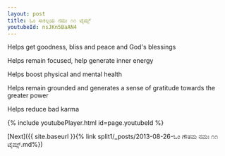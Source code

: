 ```yaml
---
layout: post
title: ಓಂ ಸಾಕಲ್ಪಯ ನಮಃ ೧೧ ಟೈಮ್ಸ್
youtubeId: nsJKn5BaAN4
---
```

 
 
Helps get goodness, bliss and peace and God's blessings
 
Helps remain focused, help generate inner energy 
 
Helps boost physical and mental health 
 
Helps remain grounded and generates a sense of gratitude towards the greater power 
 
Helps reduce bad karma
 
 
 
 


{% include youtubePlayer.html id=page.youtubeId %}
 
[Next]({{ site.baseurl }}{% link  split1/_posts/2013-08-26-ಓಂ ಗೌತಮ ನಮಃ ೧೧ ಟೈಮ್ಸ್.md%})
 
